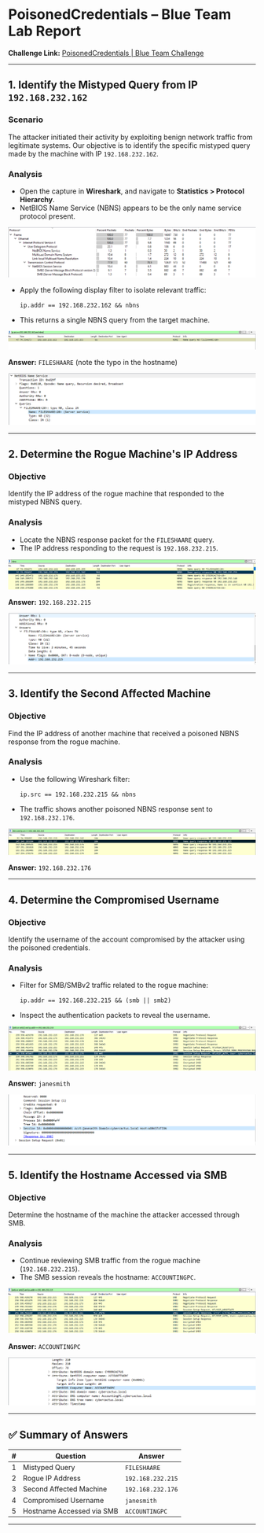 # PoisonedCredentials – Blue Team Lab Report

**Challenge Link:** [PoisonedCredentials | Blue Team Challenge](https://cyberdefenders.org/blueteam-ctf-challenges/poisonedcredentials/)

---

## 1. Identify the Mistyped Query from IP `192.168.232.162`

### Scenario
The attacker initiated their activity by exploiting benign network traffic from legitimate systems. Our objective is to identify the specific mistyped query made by the machine with IP `192.168.232.162`.

### Analysis
- Open the capture in **Wireshark**, and navigate to **Statistics > Protocol Hierarchy**.
- NetBIOS Name Service (NBNS) appears to be the only name service protocol present.

![Protocol Hierarchy](./img/poisonedcredentials-1-1.png)

- Apply the following display filter to isolate relevant traffic:
  ```wireshark
  ip.addr == 192.168.232.162 && nbns
  ```

* This returns a single NBNS query from the target machine.

![NBNS Query](./img/poisonedcredentials-1-2.png)

**Answer:** `FILESHAARE` (note the typo in the hostname)

![Mistyped Query](./img/poisonedcredentials-1-3.png)

---

## 2. Determine the Rogue Machine's IP Address

### Objective

Identify the IP address of the rogue machine that responded to the mistyped NBNS query.

### Analysis

* Locate the NBNS response packet for the `FILESHAARE` query.
* The IP address responding to the request is `192.168.232.215`.

![Rogue NBNS Response](./img/poisonedcredentials-2-1.png)

**Answer:** `192.168.232.215`

![Rogue IP Evidence](./img/poisonedcredentials-2-2.png)

---

## 3. Identify the Second Affected Machine

### Objective

Find the IP address of another machine that received a poisoned NBNS response from the rogue machine.

### Analysis

* Use the following Wireshark filter:

  ```wireshark
  ip.src == 192.168.232.215 && nbns
  ```
* The traffic shows another poisoned NBNS response sent to `192.168.232.176`.

![Second Victim Identified](./img/poisonedcredentials-3-1.png)

**Answer:** `192.168.232.176`

---

## 4. Determine the Compromised Username

### Objective

Identify the username of the account compromised by the attacker using the poisoned credentials.

### Analysis

* Filter for SMB/SMBv2 traffic related to the rogue machine:

  ```wireshark
  ip.addr == 192.168.232.215 && (smb || smb2)
  ```
* Inspect the authentication packets to reveal the username.

![Compromised Credentials](./img/poisonedcredentials-4-1.png)

**Answer:** `janesmith`

![Username Revealed](./img/poisonedcredentials-4-2.png)

---

## 5. Identify the Hostname Accessed via SMB

### Objective

Determine the hostname of the machine the attacker accessed through SMB.

### Analysis

* Continue reviewing SMB traffic from the rogue machine (`192.168.232.215`).
* The SMB session reveals the hostname: `ACCOUNTINGPC`.

![Hostname Discovery](./img/poisonedcredentials-5-1.png)

**Answer:** `ACCOUNTINGPC`

![Accessed Host](./img/poisonedcredentials-5-2.png)

---

## ✅ Summary of Answers

| **#** | **Question**              | **Answer**        |
| ----: | ------------------------- | ----------------- |
|     1 | Mistyped Query            | `FILESHAARE`      |
|     2 | Rogue IP Address          | `192.168.232.215` |
|     3 | Second Affected Machine   | `192.168.232.176` |
|     4 | Compromised Username      | `janesmith`       |
|     5 | Hostname Accessed via SMB | `ACCOUNTINGPC`    |

---

